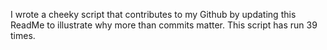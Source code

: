 I wrote a cheeky script that contributes to my Github by updating this ReadMe to illustrate why more than commits matter. This script has run 39 times.
